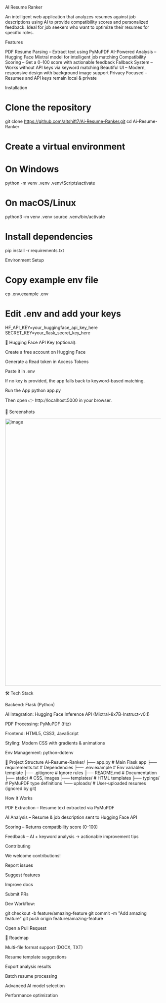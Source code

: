 AI Resume Ranker 

An intelligent web application that analyzes resumes against job descriptions using AI to provide compatibility scores and personalized feedback.
Ideal for job seekers who want to optimize their resumes for specific roles.

 Features

 PDF Resume Parsing – Extract text using PyMuPDF
 AI-Powered Analysis – Hugging Face Mixtral model for intelligent job matching
 Compatibility Scoring – Get a 0–100 score with actionable feedback
 Fallback System – Works without API keys via keyword matching
 Beautiful UI – Modern, responsive design with background image support
 Privacy Focused – Resumes and API keys remain local & private



Installation
# Clone the repository
git clone https://github.com/altshift7/Ai-Resume-Ranker.git
cd Ai-Resume-Ranker

# Create a virtual environment
# On Windows
python -m venv .venv
.venv\Scripts\activate

# On macOS/Linux
python3 -m venv .venv
source .venv/bin/activate

# Install dependencies
pip install -r requirements.txt

Environment Setup
# Copy example env file
cp .env.example .env

# Edit .env and add your keys
HF_API_KEY=your_huggingface_api_key_here
SECRET_KEY=your_flask_secret_key_here


🔑 Hugging Face API Key (optional):

Create a free account on Hugging Face

Generate a Read token in Access Tokens

Paste it in .env

If no key is provided, the app falls back to keyword-based matching.

Run the App
python app.py


Then open 👉 http://localhost:5000
 in your browser.

📸 Screenshots

<img width="1919" height="863" alt="image" src="https://github.com/user-attachments/assets/5b14177c-f869-48e6-9c43-9710cd67c3ab" />


<!-- ![Main Interface](screenshots/main.png) ![Results Page](screenshots/results.png) -->
🛠 Tech Stack

Backend: Flask (Python)

AI Integration: Hugging Face Inference API (Mixtral-8x7B-Instruct-v0.1)

PDF Processing: PyMuPDF (fitz)

Frontend: HTML5, CSS3, JavaScript

Styling: Modern CSS with gradients & animations

Env Management: python-dotenv

📁 Project Structure
Ai-Resume-Ranker/
├── app.py              # Main Flask app
├── requirements.txt    # Dependencies
├── .env.example        # Env variables template
├── .gitignore          # Ignore rules
├── README.md           # Documentation
├── static/             # CSS, images
├── templates/          # HTML templates
├── typings/            # PyMuPDF type definitions
└── uploads/            # User-uploaded resumes (ignored by git)

 How It Works

PDF Extraction – Resume text extracted via PyMuPDF

AI Analysis – Resume & job description sent to Hugging Face API

Scoring – Returns compatibility score (0–100)

Feedback – AI + keyword analysis → actionable improvement tips

 Contributing

We welcome contributions!

 Report issues

 Suggest features

 Improve docs

 Submit PRs

Dev Workflow:

git checkout -b feature/amazing-feature
git commit -m "Add amazing feature"
git push origin feature/amazing-feature


Open a Pull Request 



🚧 Roadmap

 Multi-file format support (DOCX, TXT)

 Resume template suggestions

 Export analysis results

 Batch resume processing

 Advanced AI model selection

 Performance optimization
